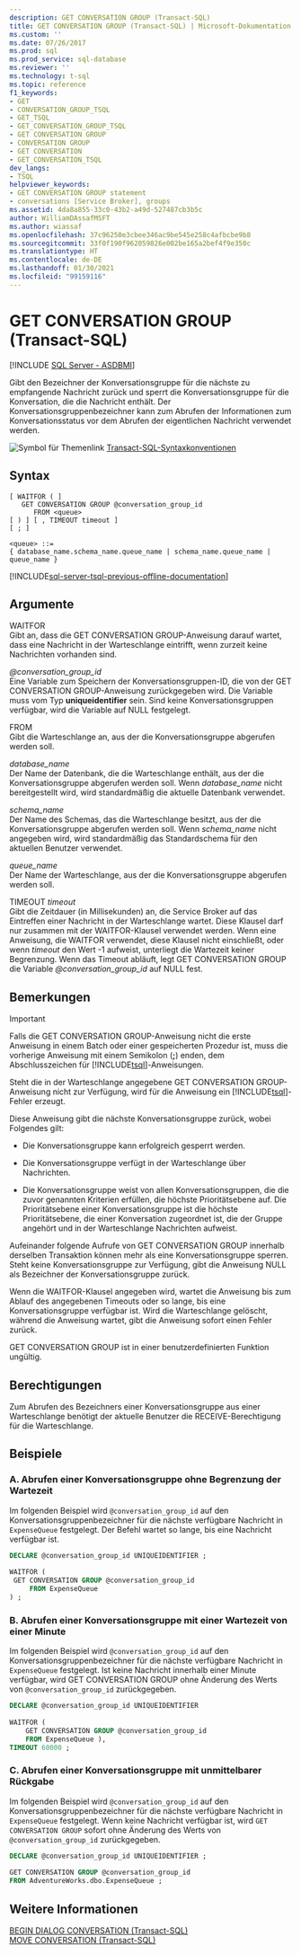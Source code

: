 ```yaml
---
description: GET CONVERSATION GROUP (Transact-SQL)
title: GET CONVERSATION GROUP (Transact-SQL) | Microsoft-Dokumentation
ms.custom: ''
ms.date: 07/26/2017
ms.prod: sql
ms.prod_service: sql-database
ms.reviewer: ''
ms.technology: t-sql
ms.topic: reference
f1_keywords:
- GET
- CONVERSATION_GROUP_TSQL
- GET_TSQL
- GET_CONVERSATION_GROUP_TSQL
- GET CONVERSATION GROUP
- CONVERSATION GROUP
- GET CONVERSATION
- GET_CONVERSATION_TSQL
dev_langs:
- TSQL
helpviewer_keywords:
- GET CONVERSATION GROUP statement
- conversations [Service Broker], groups
ms.assetid: 4da8a855-33c0-43b2-a49d-527487cb3b5c
author: WilliamDAssafMSFT
ms.author: wiassaf
ms.openlocfilehash: 37c96250e3cbee346ac9be545e258c4afbcbe9b8
ms.sourcegitcommit: 33f0f190f962059826e002be165a2bef4f9e350c
ms.translationtype: HT
ms.contentlocale: de-DE
ms.lasthandoff: 01/30/2021
ms.locfileid: "99159116"
---
```

# <a name="get-conversation-group-transact-sql"></a>GET CONVERSATION GROUP (Transact-SQL)
[!INCLUDE [SQL Server - ASDBMI](../../includes/applies-to-version/sql-asdbmi.md)]

  Gibt den Bezeichner der Konversationsgruppe für die nächste zu empfangende Nachricht zurück und sperrt die Konversationsgruppe für die Konversation, die die Nachricht enthält. Der Konversationsgruppenbezeichner kann zum Abrufen der Informationen zum Konversationsstatus vor dem Abrufen der eigentlichen Nachricht verwendet werden.  
  
 ![Symbol für Themenlink](../../database-engine/configure-windows/media/topic-link.gif "Symbol für Themenlink") [Transact-SQL-Syntaxkonventionen](../../t-sql/language-elements/transact-sql-syntax-conventions-transact-sql.md)  
  
## <a name="syntax"></a>Syntax  
  
```syntaxsql 
[ WAITFOR ( ]  
   GET CONVERSATION GROUP @conversation_group_id  
      FROM <queue>  
[ ) ] [ , TIMEOUT timeout ]  
[ ; ]  
  
<queue> ::=  
{ database_name.schema_name.queue_name | schema_name.queue_name | queue_name }  
```  
  
[!INCLUDE[sql-server-tsql-previous-offline-documentation](../../includes/sql-server-tsql-previous-offline-documentation.md)]

## <a name="arguments"></a>Argumente
 WAITFOR  
 Gibt an, dass die GET CONVERSATION GROUP-Anweisung darauf wartet, dass eine Nachricht in der Warteschlange eintrifft, wenn zurzeit keine Nachrichten vorhanden sind.  
  
 *\@conversation_group_id*  
 Eine Variable zum Speichern der Konversationsgruppen-ID, die von der GET CONVERSATION GROUP-Anweisung zurückgegeben wird. Die Variable muss vom Typ **uniqueidentifier** sein. Sind keine Konversationsgruppen verfügbar, wird die Variable auf NULL festgelegt.  
  
 FROM  
 Gibt die Warteschlange an, aus der die Konversationsgruppe abgerufen werden soll.  
  
 *database_name*  
 Der Name der Datenbank, die die Warteschlange enthält, aus der die Konversationsgruppe abgerufen werden soll. Wenn *database_name* nicht bereitgestellt wird, wird standardmäßig die aktuelle Datenbank verwendet.  
  
 *schema_name*  
 Der Name des Schemas, das die Warteschlange besitzt, aus der die Konversationsgruppe abgerufen werden soll. Wenn *schema_name* nicht angegeben wird, wird standardmäßig das Standardschema für den aktuellen Benutzer verwendet.  
  
 *queue_name*  
 Der Name der Warteschlange, aus der die Konversationsgruppe abgerufen werden soll.  
  
 TIMEOUT *timeout*  
 Gibt die Zeitdauer (in Millisekunden) an, die Service Broker auf das Eintreffen einer Nachricht in der Warteschlange wartet. Diese Klausel darf nur zusammen mit der WAITFOR-Klausel verwendet werden. Wenn eine Anweisung, die WAITFOR verwendet, diese Klausel nicht einschließt, oder wenn *timeout* den Wert -1 aufweist, unterliegt die Wartezeit keiner Begrenzung. Wenn das Timeout abläuft, legt GET CONVERSATION GROUP die Variable *\@conversation_group_id* auf NULL fest.  
  
## <a name="remarks"></a>Bemerkungen  
  
> [!IMPORTANT]  
>  Falls die GET CONVERSATION GROUP-Anweisung nicht die erste Anweisung in einem Batch oder einer gespeicherten Prozedur ist, muss die vorherige Anweisung mit einem Semikolon (**;**) enden, dem Abschlusszeichen für [!INCLUDE[tsql](../../includes/tsql-md.md)]-Anweisungen.  
  
 Steht die in der Warteschlange angegebene GET CONVERSATION GROUP-Anweisung nicht zur Verfügung, wird für die Anweisung ein [!INCLUDE[tsql](../../includes/tsql-md.md)]-Fehler erzeugt.  
  
 Diese Anweisung gibt die nächste Konversationsgruppe zurück, wobei Folgendes gilt:  
  
-   Die Konversationsgruppe kann erfolgreich gesperrt werden.  
  
-   Die Konversationsgruppe verfügt in der Warteschlange über Nachrichten.  
  
-   Die Konversationsgruppe weist von allen Konversationsgruppen, die die zuvor genannten Kriterien erfüllen, die höchste Prioritätsebene auf. Die Prioritätsebene einer Konversationsgruppe ist die höchste Prioritätsebene, die einer Konversation zugeordnet ist, die der Gruppe angehört und in der Warteschlange Nachrichten aufweist.  
  
 Aufeinander folgende Aufrufe von GET CONVERSATION GROUP innerhalb derselben Transaktion können mehr als eine Konversationsgruppe sperren. Steht keine Konversationsgruppe zur Verfügung, gibt die Anweisung NULL als Bezeichner der Konversationsgruppe zurück.  
  
 Wenn die WAITFOR-Klausel angegeben wird, wartet die Anweisung bis zum Ablauf des angegebenen Timeouts oder so lange, bis eine Konversationsgruppe verfügbar ist. Wird die Warteschlange gelöscht, während die Anweisung wartet, gibt die Anweisung sofort einen Fehler zurück.  
  
 GET CONVERSATION GROUP ist in einer benutzerdefinierten Funktion ungültig.  
  
## <a name="permissions"></a>Berechtigungen  
 Zum Abrufen des Bezeichners einer Konversationsgruppe aus einer Warteschlange benötigt der aktuelle Benutzer die RECEIVE-Berechtigung für die Warteschlange.  
  
## <a name="examples"></a>Beispiele  
  
### <a name="a-getting-a-conversation-group-waiting-indefinitely"></a>A. Abrufen einer Konversationsgruppe ohne Begrenzung der Wartezeit  
 Im folgenden Beispiel wird `@conversation_group_id` auf den Konversationsgruppenbezeichner für die nächste verfügbare Nachricht in `ExpenseQueue` festgelegt. Der Befehl wartet so lange, bis eine Nachricht verfügbar ist.  
  
```sql  
DECLARE @conversation_group_id UNIQUEIDENTIFIER ;  
  
WAITFOR (  
 GET CONVERSATION GROUP @conversation_group_id  
     FROM ExpenseQueue  
) ;  
```  
  
### <a name="b-getting-a-conversation-group-waiting-one-minute"></a>B. Abrufen einer Konversationsgruppe mit einer Wartezeit von einer Minute  
 Im folgenden Beispiel wird `@conversation_group_id` auf den Konversationsgruppenbezeichner für die nächste verfügbare Nachricht in `ExpenseQueue` festgelegt. Ist keine Nachricht innerhalb einer Minute verfügbar, wird GET CONVERSATION GROUP ohne Änderung des Werts von `@conversation_group_id` zurückgegeben.  
  
```sql  
DECLARE @conversation_group_id UNIQUEIDENTIFIER  
  
WAITFOR (  
    GET CONVERSATION GROUP @conversation_group_id   
    FROM ExpenseQueue ),  
TIMEOUT 60000 ;  
```  
  
### <a name="c-getting-a-conversation-group-returning-immediately"></a>C. Abrufen einer Konversationsgruppe mit unmittelbarer Rückgabe  
 Im folgenden Beispiel wird `@conversation_group_id` auf den Konversationsgruppenbezeichner für die nächste verfügbare Nachricht in `ExpenseQueue` festgelegt. Wenn keine Nachricht verfügbar ist, wird `GET CONVERSATION GROUP` sofort ohne Änderung des Werts von `@conversation_group_id` zurückgegeben.  
  
```sql  
DECLARE @conversation_group_id UNIQUEIDENTIFIER ;  
  
GET CONVERSATION GROUP @conversation_group_id  
FROM AdventureWorks.dbo.ExpenseQueue ;  
```  
  
## <a name="see-also"></a>Weitere Informationen  
 [BEGIN DIALOG CONVERSATION &#40;Transact-SQL&#41;](../../t-sql/statements/begin-dialog-conversation-transact-sql.md)   
 [MOVE CONVERSATION &#40;Transact-SQL&#41;](../../t-sql/statements/move-conversation-transact-sql.md)  
  
  
